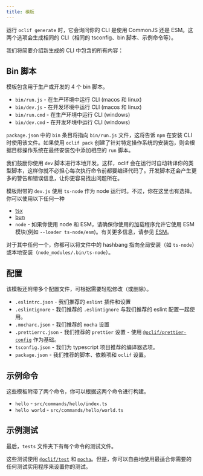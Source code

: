```yaml
---
title: 模板
---
```


运行 `oclif generate` 时，它会询问你的 CLI 是使用 CommonJS 还是 ESM。这两个选项会生成相同的 CLI（相同的 tsconfig、bin 脚本、示例命令等）。

我们将简要介绍新生成的 CLI 中包含的所有内容：

## Bin 脚本

模板包含用于生产或开发的 4 个 bin 脚本。

- `bin/run.js` - 在生产环境中运行 CLI (macos 和 linux)
- `bin/dev.js` - 在开发环境中运行 CLI (macos 和 linux)
- `bin/run.cmd` - 在生产环境中运行 CLI (windows)
- `bin/dev.cmd` - 在开发环境中运行 CLI (windows)

`package.json` 中的 `bin` 条目将指向 `bin/run.js` 文件，这将告诉 `npm` 在安装 CLI 时使用该文件。如果使用 `oclif pack` 创建了针对特定操作系统的安装包，则会根据目标操作系统在最终安装包中添加相应的 `run` 脚本。

我们鼓励你使用 `dev` 脚本进行本地开发。这样，oclif 会在运行时自动转译你的类型脚本，这样你就不必担心每次执行命令前都要编译代码了。开发脚本还会产生更多的警告和错误信息，让你更容易找出问题所在。

模板附带的 `dev.js` 使用 `ts-node` 作为 node 运行时。不过，你在这里也有选择。你可以使用以下任何一种

- [tsx](https://www.npmjs.com/package/tsx)
- [bun](https://bun.sh/)
- `node` - 如果你使用 node 和 ESM，请确保你使用的加载程序允许它使用 ESM 模块(例如 `--loader ts-node/esm`)。有关更多信息，请参见 [ESM](esm.md)。

对于其中任何一个，你都可以将文件中的 hashbang 指向全局安装（如 `ts-node`）或本地安装（`node_modules/.bin/ts-node`）。

## 配置

该模板还附带多个配置文件，可根据需要轻松修改（或删除）。

- `.eslintrc.json` - 我们推荐的 `eslint` 插件和设置
- `.eslintignore` - 我们推荐的 `.eslintignore` 与我们推荐的 eslint 配置一起使用。
- `.mocharc.json` - 我们推荐的 `mocha` 设置
- `.prettierrc.json` - 我们推荐的 `prettier` 设置 - 使用 [`@oclif/prettier-config`](https://github.com/oclif/prettier-config) 作为基础。
- `tsconfig.json` - 我们为 typescript 项目推荐的编译器选项。
- `package.json` - 我们推荐的脚本、依赖项和 `oclif` 设置。

## 示例命令

这些模板附带了两个命令，你可以根据这两个命令进行构建。

- `hello` - `src/commands/hello/index.ts`
- `hello world` - `src/commands/hello/world.ts`

## 示例测试

最后，`tests` 文件夹下有每个命令的测试文件。

这些测试使用 [`@oclif/test`](https://github.com/oclif/test) 和 [`mocha`](https://www.npmjs.com/package/mocha)。但是，你可以自由地使用最适合你需要的任何测试实用程序来设置你的测试。

